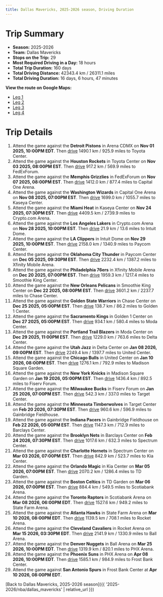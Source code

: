 ```yaml
---
title: Dallas Mavericks, 2025-2026 season, Driving Duration
---
```


# Trip Summary
- **Season:** 2025-2026
- **Team:** Dallas Mavericks
- **Stops on the Trip:** 29
- **Most Required Driving in a Day:** 18 hours
- **Total Trip Duration:** 160 days
- **Total Driving Distance:** 42343.4 km / 26311.1 miles
- **Total Driving Duration:** 16 days, 6 hours, 47 minutes

**View the route on Google Maps:**
- [Leg 1](https://www.google.com/maps/dir/Arena+CDMX+Mexico+City+MX/Toyota+Center+Houston+TX/FedExForum+Memphis+TN/Capital+One+Arena+Washington+DC/Kaseya+Center+Miami+FL/Crypto.com+Arena+Los+Angeles+CA/Intuit+Dome+Inglewood+CA/Paycom+Center+Oklahoma+City+OK/Xfinity+Mobile+Arena+Philadelphia+PA/Smoothie+King+Center+New+Orleans+LA)
- [Leg 2](https://www.google.com/maps/dir/Smoothie+King+Center+New+Orleans+LA/Chase+Center+San+Francisco+CA/Golden+1+Center+Sacramento+CA/Moda+Center+Portland+OR/Delta+Center+Salt+Lake+City+UT/United+Center+Chicago+IL/Madison+Square+Garden+New+York+NY/Fiserv+Forum+Milwaukee+WI/Target+Center+Minneapolis+MN/Gainbridge+Fieldhouse+Indianapolis+IN)
- [Leg 3](https://www.google.com/maps/dir/Gainbridge+Fieldhouse+Indianapolis+IN/Barclays+Center+Brooklyn+NY/Spectrum+Center+Charlotte+NC/Kia+Center+Orlando+FL/TD+Garden+Boston+MA/Scotiabank+Arena+Toronto+ON/State+Farm+Arena+Atlanta+GA/Rocket+Arena+Cleveland+OH/Ball+Arena+Denver+CO/PHX+Arena+Phoenix+AZ)
- [Leg 4](https://www.google.com/maps/dir/PHX+Arena+Phoenix+AZ/Frost+Bank+Center+San+Antonio+TX)

# Trip Details
1. Attend the game against the **Detroit Pistons** in Arena CDMX on **Nov 01 2025, 10:00PM EDT**. Then [drive](https://www.google.com/maps/dir/Arena+CDMX+Mexico+City+MX/Toyota+Center+Houston+TX) 1490.1 km / 925.9 miles to Toyota Center.
2. Attend the game against the **Houston Rockets** in Toyota Center on **Nov 03 2025, 08:00PM EST**. Then [drive](https://www.google.com/maps/dir/Toyota+Center+Houston+TX/FedExForum+Memphis+TN) 917.2 km / 569.9 miles to FedExForum.
3. Attend the game against the **Memphis Grizzlies** in FedExForum on **Nov 07 2025, 08:00PM EST**. Then [drive](https://www.google.com/maps/dir/FedExForum+Memphis+TN/Capital+One+Arena+Washington+DC) 1412.0 km / 877.4 miles to Capital One Arena.
4. Attend the game against the **Washington Wizards** in Capital One Arena on **Nov 08 2025, 07:00PM EST**. Then [drive](https://www.google.com/maps/dir/Capital+One+Arena+Washington+DC/Kaseya+Center+Miami+FL) 1699.0 km / 1055.7 miles to Kaseya Center.
5. Attend the game against the **Miami Heat** in Kaseya Center on **Nov 24 2025, 07:30PM EST**. Then [drive](https://www.google.com/maps/dir/Kaseya+Center+Miami+FL/Crypto.com+Arena+Los+Angeles+CA) 4409.5 km / 2739.9 miles to Crypto.com Arena.
6. Attend the game against the **Los Angeles Lakers** in Crypto.com Arena on **Nov 28 2025, 10:00PM EST**. Then [drive](https://www.google.com/maps/dir/Crypto.com+Arena+Los+Angeles+CA/Intuit+Dome+Inglewood+CA) 21.9 km / 13.6 miles to Intuit Dome.
7. Attend the game against the **LA Clippers** in Intuit Dome on **Nov 29 2025, 10:00PM EST**. Then [drive](https://www.google.com/maps/dir/Intuit+Dome+Inglewood+CA/Paycom+Center+Oklahoma+City+OK) 2158.0 km / 1340.9 miles to Paycom Center.
8. Attend the game against the **Oklahoma City Thunder** in Paycom Center on **Dec 05 2025, 09:30PM EST**. Then [drive](https://www.google.com/maps/dir/Paycom+Center+Oklahoma+City+OK/Xfinity+Mobile+Arena+Philadelphia+PA) 2232.4 km / 1387.2 miles to Xfinity Mobile Arena.
9. Attend the game against the **Philadelphia 76ers** in Xfinity Mobile Arena on **Dec 20 2025, 07:00PM EST**. Then [drive](https://www.google.com/maps/dir/Xfinity+Mobile+Arena+Philadelphia+PA/Smoothie+King+Center+New+Orleans+LA) 1959.3 km / 1217.4 miles to Smoothie King Center.
10. Attend the game against the **New Orleans Pelicans** in Smoothie King Center on **Dec 22 2025, 08:00PM EST**. Then [drive](https://www.google.com/maps/dir/Smoothie+King+Center+New+Orleans+LA/Chase+Center+San+Francisco+CA) 3601.2 km / 2237.7 miles to Chase Center.
11. Attend the game against the **Golden State Warriors** in Chase Center on **Dec 25 2025, 05:00PM EST**. Then [drive](https://www.google.com/maps/dir/Chase+Center+San+Francisco+CA/Golden+1+Center+Sacramento+CA) 138.7 km / 86.2 miles to Golden 1 Center.
12. Attend the game against the **Sacramento Kings** in Golden 1 Center on **Dec 27 2025, 05:00PM EST**. Then [drive](https://www.google.com/maps/dir/Golden+1+Center+Sacramento+CA/Moda+Center+Portland+OR) 934.1 km / 580.4 miles to Moda Center.
13. Attend the game against the **Portland Trail Blazers** in Moda Center on **Dec 29 2025, 11:00PM EST**. Then [drive](https://www.google.com/maps/dir/Moda+Center+Portland+OR/Delta+Center+Salt+Lake+City+UT) 1229.0 km / 763.6 miles to Delta Center.
14. Attend the game against the **Utah Jazz** in Delta Center on **Jan 08 2026, 09:00PM EST**. Then [drive](https://www.google.com/maps/dir/Delta+Center+Salt+Lake+City+UT/United+Center+Chicago+IL) 2249.4 km / 1397.7 miles to United Center.
15. Attend the game against the **Chicago Bulls** in United Center on **Jan 10 2026, 08:00PM EST**. Then [drive](https://www.google.com/maps/dir/United+Center+Chicago+IL/Madison+Square+Garden+New+York+NY) 1276.1 km / 792.9 miles to Madison Square Garden.
16. Attend the game against the **New York Knicks** in Madison Square Garden on **Jan 19 2026, 05:00PM EST**. Then [drive](https://www.google.com/maps/dir/Madison+Square+Garden+New+York+NY/Fiserv+Forum+Milwaukee+WI) 1436.4 km / 892.5 miles to Fiserv Forum.
17. Attend the game against the **Milwaukee Bucks** in Fiserv Forum on **Jan 25 2026, 07:00PM EST**. Then [drive](https://www.google.com/maps/dir/Fiserv+Forum+Milwaukee+WI/Target+Center+Minneapolis+MN) 542.3 km / 337.0 miles to Target Center.
18. Attend the game against the **Minnesota Timberwolves** in Target Center on **Feb 20 2026, 07:30PM EST**. Then [drive](https://www.google.com/maps/dir/Target+Center+Minneapolis+MN/Gainbridge+Fieldhouse+Indianapolis+IN) 960.6 km / 596.9 miles to Gainbridge Fieldhouse.
19. Attend the game against the **Indiana Pacers** in Gainbridge Fieldhouse on **Feb 22 2026, 05:00PM EST**. Then [drive](https://www.google.com/maps/dir/Gainbridge+Fieldhouse+Indianapolis+IN/Barclays+Center+Brooklyn+NY) 1147.3 km / 712.9 miles to Barclays Center.
20. Attend the game against the **Brooklyn Nets** in Barclays Center on **Feb 24 2026, 07:30PM EST**. Then [drive](https://www.google.com/maps/dir/Barclays+Center+Brooklyn+NY/Spectrum+Center+Charlotte+NC) 1017.6 km / 632.3 miles to Spectrum Center.
21. Attend the game against the **Charlotte Hornets** in Spectrum Center on **Mar 03 2026, 07:00PM EST**. Then [drive](https://www.google.com/maps/dir/Spectrum+Center+Charlotte+NC/Kia+Center+Orlando+FL) 842.9 km / 523.7 miles to Kia Center.
22. Attend the game against the **Orlando Magic** in Kia Center on **Mar 05 2026, 07:00PM EST**. Then [drive](https://www.google.com/maps/dir/Kia+Center+Orlando+FL/TD+Garden+Boston+MA) 2070.2 km / 1286.4 miles to TD Garden.
23. Attend the game against the **Boston Celtics** in TD Garden on **Mar 06 2026, 07:00PM EST**. Then [drive](https://www.google.com/maps/dir/TD+Garden+Boston+MA/Scotiabank+Arena+Toronto+ON) 884.4 km / 549.5 miles to Scotiabank Arena.
24. Attend the game against the **Toronto Raptors** in Scotiabank Arena on **Mar 08 2026, 06:00PM EDT**. Then [drive](https://www.google.com/maps/dir/Scotiabank+Arena+Toronto+ON/State+Farm+Arena+Atlanta+GA) 1527.6 km / 949.2 miles to State Farm Arena.
25. Attend the game against the **Atlanta Hawks** in State Farm Arena on **Mar 10 2026, 08:00PM EDT**. Then [drive](https://www.google.com/maps/dir/State+Farm+Arena+Atlanta+GA/Rocket+Arena+Cleveland+OH) 1139.5 km / 708.1 miles to Rocket Arena.
26. Attend the game against the **Cleveland Cavaliers** in Rocket Arena on **Mar 15 2026, 03:30PM EDT**. Then [drive](https://www.google.com/maps/dir/Rocket+Arena+Cleveland+OH/Ball+Arena+Denver+CO) 2141.9 km / 1330.9 miles to Ball Arena.
27. Attend the game against the **Denver Nuggets** in Ball Arena on **Mar 25 2026, 10:00PM EDT**. Then [drive](https://www.google.com/maps/dir/Ball+Arena+Denver+CO/PHX+Arena+Phoenix+AZ) 1319.9 km / 820.1 miles to PHX Arena.
28. Attend the game against the **Phoenix Suns** in PHX Arena on **Apr 08 2026, 10:00PM EDT**. Then [drive](https://www.google.com/maps/dir/PHX+Arena+Phoenix+AZ/Frost+Bank+Center+San+Antonio+TX) 1585.1 km / 984.9 miles to Frost Bank Center.
29. Attend the game against **San Antonio Spurs** in Frost Bank Center at **Apr 10 2026, 08:00PM EDT**.

[Back to Dallas Mavericks, 2025-2026 season]({{ '2025-2026/nba/dallas_mavericks' | relative_url }})
